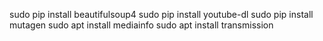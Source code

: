 sudo pip install beautifulsoup4
sudo pip install youtube-dl
sudo pip install mutagen
sudo apt install mediainfo
sudo apt install transmission
